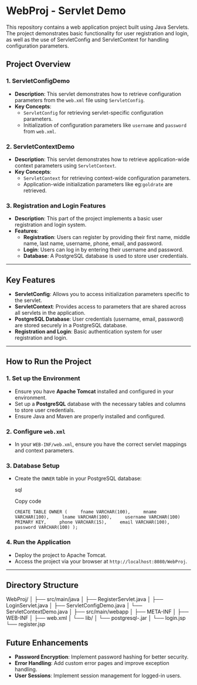 # WebProj - Servlet Demo

This repository contains a web application project built using Java Servlets. The project demonstrates basic functionality for user registration and login, as well as the use of ServletConfig and ServletContext for handling configuration parameters.

## Project Overview

### 1. **ServletConfigDemo**

- **Description**: This servlet demonstrates how to retrieve configuration parameters from the `web.xml` file using `ServletConfig`.
- **Key Concepts**:
    - `ServletConfig` for retrieving servlet-specific configuration parameters.
    - Initialization of configuration parameters like `username` and `password` from `web.xml`.

### 2. **ServletContextDemo**

- **Description**: This servlet demonstrates how to retrieve application-wide context parameters using `ServletContext`.
- **Key Concepts**:
    - `ServletContext` for retrieving context-wide configuration parameters.
    - Application-wide initialization parameters like eg:`goldrate` are retrieved.

### 3. **Registration and Login Features**

- **Description**: This part of the project implements a basic user registration and login system.
- **Features**:
    - **Registration**: Users can register by providing their first name, middle name, last name, username, phone, email, and password.
    - **Login**: Users can log in by entering their username and password.
    - **Database**: A PostgreSQL database is used to store user credentials.

---

## Key Features

- **ServletConfig**: Allows you to access initialization parameters specific to the servlet.
- **ServletContext**: Provides access to parameters that are shared across all servlets in the application.
- **PostgreSQL Database**: User credentials (username, email, password) are stored securely in a PostgreSQL database.
- **Registration and Login**: Basic authentication system for user registration and login.

---

## How to Run the Project

### 1. **Set up the Environment**

- Ensure you have **Apache Tomcat** installed and configured in your environment.
- Set up a **PostgreSQL** database with the necessary tables and columns to store user credentials.
- Ensure Java and Maven are properly installed and configured.

### 2. **Configure `web.xml`**

- In your `WEB-INF/web.xml`, ensure you have the correct servlet mappings and context parameters.

### 3. **Database Setup**

- Create the `OWNER` table in your PostgreSQL database:
    
    sql
    
    Copy code
    
    `CREATE TABLE OWNER (     fname VARCHAR(100),     mname VARCHAR(100),     lname VARCHAR(100),     username VARCHAR(100) PRIMARY KEY,     phone VARCHAR(15),     email VARCHAR(100),     password VARCHAR(100) );`
    

### 4. **Run the Application**

- Deploy the project to Apache Tomcat.
- Access the project via your browser at `http://localhost:8080/WebProj`.

---

## Directory Structure

WebProj/
│
├── src/main/java
│   ├── RegisterServlet.java
│   ├── LoginServlet.java
│   ├── ServletConfigDemo.java
│   └── ServletContextDemo.java
│
├── src/main/webapp
│   ├── META-INF
│   ├── WEB-INF
	│   ├── web.xml
	│   └── lib/
	│       └── postgresql-<version>.jar
│
└── login.jsp
└── register.jsp


## Future Enhancements

- **Password Encryption**: Implement password hashing for better security.
- **Error Handling**: Add custom error pages and improve exception handling.
- **User Sessions**: Implement session management for logged-in users.